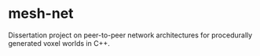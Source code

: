 # mesh-net

Dissertation project on peer-to-peer network architectures for procedurally 
generated voxel worlds in C++.

